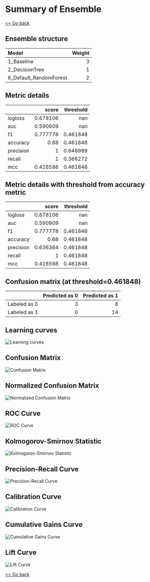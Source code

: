 # Summary of Ensemble

[<< Go back](../README.md)


## Ensemble structure
| Model                  |   Weight |
|:-----------------------|---------:|
| 1_Baseline             |        3 |
| 2_DecisionTree         |        1 |
| 6_Default_RandomForest |        2 |

## Metric details
|           |    score |   threshold |
|:----------|---------:|------------:|
| logloss   | 0.678106 |  nan        |
| auc       | 0.590909 |  nan        |
| f1        | 0.777778 |    0.461848 |
| accuracy  | 0.68     |    0.461848 |
| precision | 1        |    0.648989 |
| recall    | 1        |    0.366272 |
| mcc       | 0.416598 |    0.461848 |


## Metric details with threshold from accuracy metric
|           |    score |   threshold |
|:----------|---------:|------------:|
| logloss   | 0.678106 |  nan        |
| auc       | 0.590909 |  nan        |
| f1        | 0.777778 |    0.461848 |
| accuracy  | 0.68     |    0.461848 |
| precision | 0.636364 |    0.461848 |
| recall    | 1        |    0.461848 |
| mcc       | 0.416598 |    0.461848 |


## Confusion matrix (at threshold=0.461848)
|              |   Predicted as 0 |   Predicted as 1 |
|:-------------|-----------------:|-----------------:|
| Labeled as 0 |                3 |                8 |
| Labeled as 1 |                0 |               14 |

## Learning curves
![Learning curves](learning_curves.png)
## Confusion Matrix

![Confusion Matrix](confusion_matrix.png)


## Normalized Confusion Matrix

![Normalized Confusion Matrix](confusion_matrix_normalized.png)


## ROC Curve

![ROC Curve](roc_curve.png)


## Kolmogorov-Smirnov Statistic

![Kolmogorov-Smirnov Statistic](ks_statistic.png)


## Precision-Recall Curve

![Precision-Recall Curve](precision_recall_curve.png)


## Calibration Curve

![Calibration Curve](calibration_curve_curve.png)


## Cumulative Gains Curve

![Cumulative Gains Curve](cumulative_gains_curve.png)


## Lift Curve

![Lift Curve](lift_curve.png)



[<< Go back](../README.md)
